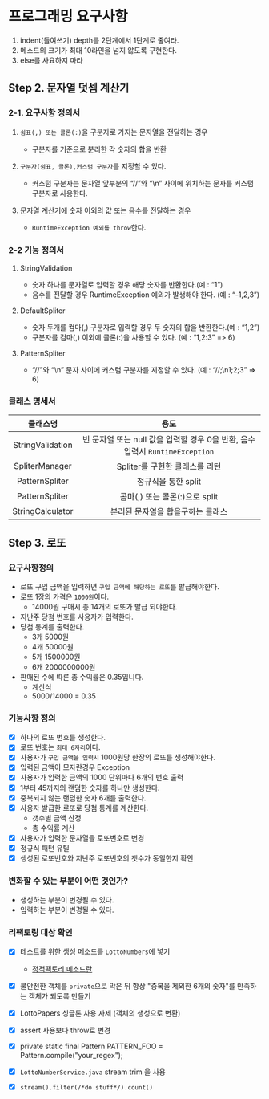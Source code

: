 # 프로그래밍 요구사항 
1. indent(들여쓰기) depth를 2단계에서 1단계로 줄여라.
2. 메소드의 크기가 최대 10라인을 넘지 않도록 구현한다.
3. else를 사요하지 마라

## Step 2. 문자열 덧셈 계산기

### 2-1. 요구사항 정의서
1. `쉼표(,) 또는 콜론(:)`을 구분자로 가지는 문자열을 전달하는 경우
   + 구분자를 기준으로 분리한 각 숫자의 합을 반환
   

2. `구분자(쉼표, 콜론),커스텀 구분자`를 지정할 수 있다. 
   + 커스텀 구분자는 문자열 앞부분의 “//”와 “\n” 사이에 위치하는 문자를 커스텀 구분자로 사용한다.

   
3. 문자열 계산기에 숫자 이외의 값 또는 음수를 전달하는 경우 
   + `RuntimeException 예외를 throw`한다.

### 2-2 기능 정의서 
1. StringValidation
   + 숫자 하나를 문자열로 입력할 경우 해당 숫자를 반환한다.(예 : “1”)
   + 음수를 전달할 경우 RuntimeException 예외가 발생해야 한다. (예 : “-1,2,3”)

2. DefaultSpliter
   + 숫자 두개를 컴마(,) 구분자로 입력할 경우 두 숫자의 합을 반환한다.(예 : “1,2”)   
   + 구분자를 컴마(,) 이외에 콜론(:)을 사용할 수 있다. (예 : “1,2:3” => 6)

3. PatternSpliter
   + “//”와 “\n” 문자 사이에 커스텀 구분자를 지정할 수 있다. (예 : “//;\n1;2;3” => 6)   
 


### 클래스 명세서
| 클래스명 | 용도 | 
|:---:|:---:| 
|StringValidation | 빈 문자열 또는 null 값을 입력할 경우 0을 반환, 음수 입력시 `RuntimeException`|
|SpliterManager| Spliter를 구현한 클래스를 리턴|
|PatternSpliter| 정규식을 통한 split|
|PatternSpliter| 콤마(,) 또는 콜론(:)으로 split|
|StringCalculator| 분리된 문자열을 합을구하는 클래스|


## Step 3. 로또

### 요구사항정의
+ 로또 구입 금액을 입력하면 `구입 금액에 해당하는 로또`를 발급해야한다.
+ 로또 1장의 가격은 `1000원`이다.
   + 14000원 구매시 총 14개의 로또가 발급 되야한다.
+ 지난주 당첨 번호를 사용자가 입력한다.
+ 당첨 통계를 출력한다.
   + 3개 5000원
   + 4개 50000원
   + 5개 1500000원
   + 6개 2000000000원
+ 판매된 수에 따른 총 수익률은 0.35입니다.
   + 계산식
   + 5000/14000 = 0.35

### 기능사항 정의

- [x] 하나의 로또 번호를 생성한다.
- [x] 로또 번호는 `최대 6자리`이다.
- [x] 사용자가 `구입 금액을 입력시` 1000원당 한장의 로또를 생성해야한다. 
- [x] 입력된 금액이 모자란경우 Exception 
- [x] 사용자가 입력한 금액의 1000 단위마다 6개의 번호 출력 
- [x] 1부터 45까지의 랜덤한 숫자를 하나만 생성한다.
- [x] 중복되지 않는 랜덤한 숫자 6개를 출력한다. 
- [x] 사용자 발급한 로또로 당첨 통계를 계산한다. 
  - 갯수별 금액 산정 
  - 총 수익률 계산
- [x] 사용자가 입력한 문자열을 로또번호로 변경 
- [x] 정규식 패턴 유틸 
- [x] 생성된 로또번호와 지난주 로또번호의 갯수가 동일한지 확인

### 변화할 수 있는 부분이 어떤 것인가?
- 생성하는 부분이 변경될 수 있다. 
- 입력하는 부분이 변경될 수 있다.

### 리팩토링 대상 확인
- [x] 테스트를 위한 생성 메소드를 `LottoNumbers`에 넣기
  - [정적팩토리 메소드란](https://velog.io/@ljinsk3/%EC%A0%95%EC%A0%81-%ED%8C%A9%ED%86%A0%EB%A6%AC-%EB%A9%94%EC%84%9C%EB%93%9C%EB%8A%94-%EC%99%9C-%EC%82%AC%EC%9A%A9%ED%95%A0%EA%B9%8C)
- [x] 불안전한 객체를 `private`으로 막은 뒤 항상 "중복을 제외한 6개의 숫자"를 만족하는 객체가 되도록 만들기
- [x] LottoPapers 싱글톤 사용 자제 (객체의 생성으로 변환)
- [x] assert 사용보다  throw로 변경 
- [x] private static final Pattern PATTERN_FOO = Pattern.compile("your_regex");
- [x] `LottoNumberService.java` stream trim 을 사용 
- [x] `stream().filter(/*do stuff*/).count()`


